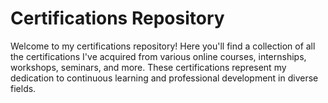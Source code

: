 # Certifications Repository

Welcome to my certifications repository! Here you'll find a collection of all the certifications I've acquired from various online courses, internships, workshops, seminars, and more. These certifications represent my dedication to continuous learning and professional development in diverse fields.
